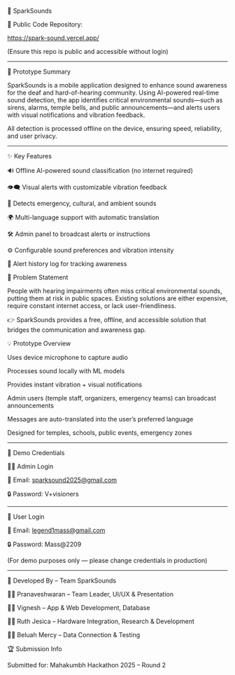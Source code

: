 🎵 SparkSounds

🔗 Public Code Repository:

https://spark-sound.vercel.app/

(Ensure this repo is public and accessible without login)


------------------------------------------------------------------------------------------------------------------------------------------

📝 Prototype Summary

SparkSounds is a mobile application designed to enhance sound awareness for the deaf and hard-of-hearing community.
Using AI-powered real-time sound detection, the app identifies critical environmental sounds—such as sirens, alarms, temple bells, and public announcements—and alerts users with visual notifications and vibration feedback.

All detection is processed offline on the device, ensuring speed, reliability, and user privacy.


------------------------------------------------------------------------------------------------------------------------------------------

✨ Key Features

🔊 Offline AI-powered sound classification (no internet required)

👁️‍🗨️ Visual alerts with customizable vibration feedback

🚨 Detects emergency, cultural, and ambient sounds

🌍 Multi-language support with automatic translation

🛠️ Admin panel to broadcast alerts or instructions

⚙️ Configurable sound preferences and vibration intensity

📜 Alert history log for tracking awareness



🚨 Problem Statement

People with hearing impairments often miss critical environmental sounds, putting them at risk in public spaces.
Existing solutions are either expensive, require constant internet access, or lack user-friendliness.


👉 SparkSounds provides a free, offline, and accessible solution that bridges the communication and awareness gap.

💡 Prototype Overview

Uses device microphone to capture audio

Processes sound locally with ML models

Provides instant vibration + visual notifications

Admin users (temple staff, organizers, emergency teams) can broadcast announcements

Messages are auto-translated into the user’s preferred language

Designed for temples, schools, public events, emergency zones


-------------------------------------------------------------------------------------------------------------------------------------------

🔑 Demo Credentials


👨‍💻 Admin Login

📧 Email: sparksound2025@gmail.com

🔒 Password: V+visioners

-------------------------------------------------------------------------------------------------------------------------------------------

🙋 User Login

📧 Email: legend1mass@gmail.com

🔒 Password: Mass@2209

(For demo purposes only — please change credentials in production)


-------------------------------------------------------------------------------------------------------------------------------------------

👥 Developed By – Team SparkSounds

🧑‍💻 Pranaveshwaran – Team Leader, UI/UX & Presentation

🧑‍💻 Vignesh – App & Web Development, Database

👩‍🔬 Ruth Jesica – Hardware Integration, Research & Development

👩‍💻 Beluah Mercy – Data Connection & Testing



🏆 Submission Info

Submitted for: Mahakumbh Hackathon 2025 – Round 2
